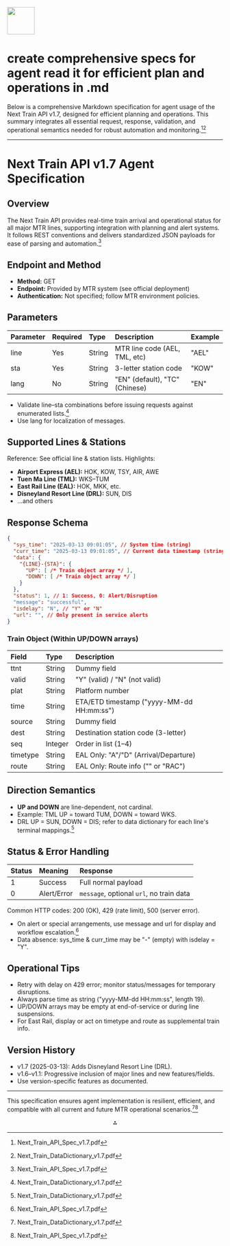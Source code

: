 <img src="https://r2cdn.perplexity.ai/pplx-full-logo-primary-dark%402x.png" style="height:64px;margin-right:32px"/>

# create comprehensive specs for agent read it for efficient plan and operations in .md

Below is a comprehensive Markdown specification for agent usage of the Next Train API v1.7, designed for efficient planning and operations. This summary integrates all essential request, response, validation, and operational semantics needed for robust automation and monitoring.[^1][^2]

***

# Next Train API v1.7 Agent Specification

## Overview

The Next Train API provides real-time train arrival and operational status for all major MTR lines, supporting integration with planning and alert systems. It follows REST conventions and delivers standardized JSON payloads for ease of parsing and automation.[^1]

## Endpoint and Method

- **Method:** GET
- **Endpoint:** Provided by MTR system (see official deployment)
- **Authentication:** Not specified; follow MTR environment policies.


## Parameters

| Parameter | Required | Type | Description | Example |
| :-- | :-- | :-- | :-- | :-- |
| line | Yes | String | MTR line code (AEL, TML, etc) | "AEL" |
| sta | Yes | String | 3-letter station code | "KOW" |
| lang | No | String | "EN" (default), "TC" (Chinese) | "EN" |

- Validate line–sta combinations before issuing requests against enumerated lists.[^2]
- Use lang for localization of messages.


## Supported Lines \& Stations

Reference: See official line \& station lists. Highlights:

- **Airport Express (AEL):** HOK, KOW, TSY, AIR, AWE
- **Tuen Ma Line (TML):** WKS–TUM
- **East Rail Line (EAL):** HOK, MKK, etc.
- **Disneyland Resort Line (DRL):** SUN, DIS
- ...and others


## Response Schema

```json
{
  "sys_time": "2025-03-13 09:01:05", // System time (string)
  "curr_time": "2025-03-13 09:01:05", // Current data timestamp (string)
  "data": {
    "{LINE}-{STA}": {
      "UP": [ /* Train object array */ ],
      "DOWN": [ /* Train object array */ ]
    }
  },
  "status": 1, // 1: Success, 0: Alert/Disruption
  "message": "successful",
  "isdelay": "N", // "Y" or "N"
  "url": "", // Only present in service alerts
}
```


### Train Object (Within UP/DOWN arrays)

| Field | Type | Description |
| :-- | :-- | :-- |
| ttnt | String | Dummy field |
| valid | String | "Y" (valid) / "N" (not valid) |
| plat | String | Platform number |
| time | String | ETA/ETD timestamp ("yyyy-MM-dd HH:mm:ss") |
| source | String | Dummy field |
| dest | String | Destination station code (3-letter) |
| seq | Integer | Order in list (1–4) |
| timetype | String | EAL Only: "A"/"D" (Arrival/Departure) |
| route | String | EAL Only: Route info ("" or "RAC") |

## Direction Semantics

- **UP and DOWN** are line-dependent, not cardinal.
- Example: TML UP = toward TUM, DOWN = toward WKS.
- DRL UP = SUN, DOWN = DIS; refer to data dictionary for each line's terminal mappings.[^2]


## Status \& Error Handling

| Status | Meaning | Response |
| :-- | :-- | :-- |
| 1 | Success | Full normal payload |
| 0 | Alert/Error | `message`, optional `url`, no train data |

Common HTTP codes: 200 (OK), 429 (rate limit), 500 (server error).

- On alert or special arrangements, use message and url for display and workflow escalation.[^1]
- Data absence: sys_time \& curr_time may be "-" (empty) with isdelay = "Y".


## Operational Tips

- Retry with delay on 429 error; monitor status/messages for temporary disruptions.
- Always parse time as string ("yyyy-MM-dd HH:mm:ss", length 19).
- UP/DOWN arrays may be empty at end-of-service or during line suspensions.
- For East Rail, display or act on timetype and route as supplemental train info.


## Version History

- v1.7 (2025-03-13): Adds Disneyland Resort Line (DRL).
- v1.6–v1.1: Progressive inclusion of major lines and new features/fields.
- Use version-specific features as documented.

***

This specification ensures agent implementation is resilient, efficient, and compatible with all current and future MTR operational scenarios.[^2][^1]

<div align="center">⁂</div>

[^1]: Next_Train_API_Spec_v1.7.pdf

[^2]: Next_Train_DataDictionary_v1.7.pdf


